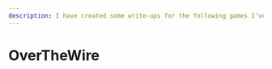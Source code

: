 ```yaml
---
description: I have created some write-ups for the following games I've played.
---
```


# OverTheWire

